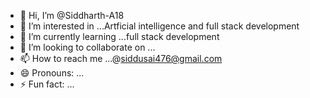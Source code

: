 - 👋 Hi, I’m @Siddharth-A18
- 👀 I’m interested in ...Artficial intelligence and full stack development
- 🌱 I’m currently learning ...full stack development
- 💞️ I’m looking to collaborate on ...
- 📫 How to reach me ...@siddusai476@gmail.com
- 😄 Pronouns: ...
- ⚡ Fun fact: ...

<!---
Siddharth-A18/Siddharth-A18 is a ✨ special ✨ repository because its `README.md` (this file) appears on your GitHub profile.
You can click the Preview link to take a look at your changes.
--->
